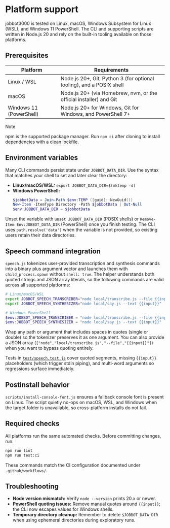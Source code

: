 # Platform support

jobbot3000 is tested on Linux, macOS, Windows Subsystem for Linux (WSL), and
Windows 11 PowerShell. The CLI and supporting scripts are written in Node.js 20
and rely on the built-in tooling available on those platforms.

## Prerequisites

| Platform | Requirements |
| --- | --- |
| Linux / WSL | Node.js 20+, Git, Python 3 (for optional tooling), and a POSIX shell |
| macOS | Node.js 20+ (via Homebrew, nvm, or the official installer) and Git |
| Windows 11 (PowerShell) | Node.js 20+ for Windows, Git for Windows, and PowerShell 7+ |

> [!NOTE]
> npm is the supported package manager. Run `npm ci` after cloning to install
> dependencies with a clean lockfile.

## Environment variables

Many CLI commands persist state under `JOBBOT_DATA_DIR`. Use the syntax that
matches your shell to set and later clear the directory:

- **Linux/macOS/WSL:** `export JOBBOT_DATA_DIR=$(mktemp -d)`
- **Windows PowerShell:**
  ```powershell
  $jobbotData = Join-Path $env:TEMP ([guid]::NewGuid())
  New-Item -ItemType Directory -Path $jobbotData | Out-Null
  $env:JOBBOT_DATA_DIR = $jobbotData
  ```

Unset the variable with `unset JOBBOT_DATA_DIR` (POSIX shells) or
`Remove-Item Env:JOBBOT_DATA_DIR` (PowerShell) once you finish testing. The CLI
uses `path.resolve('data')` when the variable is not provided, so existing users
retain their data directories.

## Speech command integration

`speech.js` tokenizes user-provided transcription and synthesis commands into a
binary plus argument vector and launches them with `child_process.spawn`
without `shell: true`. The helper understands both quoted strings and JSON
array literals, so the following commands are valid across all supported
platforms:

```bash
# Linux/macOS/WSL
export JOBBOT_SPEECH_TRANSCRIBER="node local/transcribe.js --file {{input}}"
export JOBBOT_SPEECH_SYNTHESIZER="node local/say.js --text {{input}}"
```

```powershell
# Windows PowerShell
$env:JOBBOT_SPEECH_TRANSCRIBER = "node local/transcribe.js --file {{input}}"
$env:JOBBOT_SPEECH_SYNTHESIZER = "node local/say.js --text {{input}}"
```

Wrap any path or argument that includes spaces in quotes (single or double) so
the tokenizer preserves it as one argument. You can also provide a JSON array
(`["node","local/transcribe.js","--file","{{input}}"]`) when you want to bypass
quoting entirely.

Tests in [`test/speech.test.js`](../test/speech.test.js) cover quoted segments,
missing `{{input}}` placeholders (which trigger stdin piping), and multi-word
arguments so regressions surface immediately.

## Postinstall behavior

`scripts/install-console-font.js` ensures a fallback console font is present on
Linux. The script quietly no-ops on macOS, WSL, and Windows when the target
folder is unavailable, so cross-platform installs do not fail.

## Required checks

All platforms run the same automated checks. Before committing changes, run:

```bash
npm run lint
npm run test:ci
```

These commands match the CI configuration documented under `.github/workflows/`.

## Troubleshooting

- **Node version mismatch:** Verify `node --version` prints 20.x or newer.
- **PowerShell quoting issues:** Remove manual quotes around `{{input}}`; the CLI
  now escapes values for Windows shells.
- **Temporary directory cleanup:** Remember to delete `$JOBBOT_DATA_DIR` when
  using ephemeral directories during exploratory runs.
